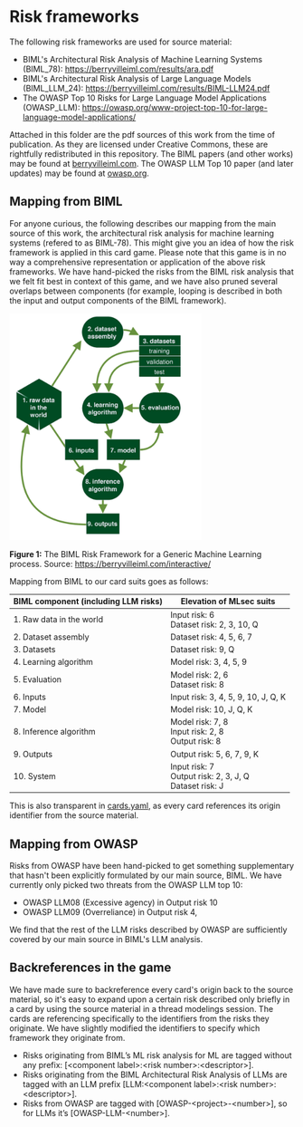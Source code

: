 # Risk frameworks
The following risk frameworks are used for source material:

- BIML's Architectural Risk Analysis of Machine Learning Systems (BIML_78): https://berryvilleiml.com/results/ara.pdf
- BIML's Architectural Risk Analysis of Large Language Models (BIML_LLM_24): https://berryvilleiml.com/results/BIML-LLM24.pdf
- The OWASP Top 10 Risks for Large Language Model Applications (OWASP_LLM): https://owasp.org/www-project-top-10-for-large-language-model-applications/

Attached in this folder are the pdf sources of this work from the time of publication. As they are licensed under Creative Commons, these are rightfully redistributed in this repository. 
The BIML papers (and other works) may be found at [berryvilleiml.com](https://berryvilleiml.com/). The OWASP LLM Top 10 paper (and later updates) may be found at [owasp.org](https://owasp.org).

## Mapping from BIML
For anyone curious, the following describes our mapping from the main source of this work, the architectural risk analysis for machine learning systems (refered to as BIML-78). This might give you an idea of how the risk framework is applied in this card game. Please note that this game is in no way a comprehensive representation or application of the above risk frameworks. We have hand-picked the risks from the BIML risk analysis that we felt fit best in context of this game, and we have also pruned several overlaps between components (for example, looping is described in both the input and output components of the BIML framework).


<img src="./biml-78-framework.png" alt="BIML Risk Framework for a Generic Machine Learning process" style="height: 400px;"/>

**Figure 1:** The BIML Risk Framework for a Generic Machine Learning process. Source: https://berryvilleiml.com/interactive/


Mapping from BIML to our card suits goes as follows:

| BIML component (including LLM risks) | Elevation of MLsec suits                                 |
|--------------------------------------|----------------------------------------------------------|
| 1. Raw data in the world             | Input risk: 6<br>Dataset risk: 2, 3, 10, Q                |
| 2. Dataset assembly                  | Dataset risk: 4, 5, 6, 7                                |
| 3. Datasets                          | Dataset risk: 9, Q                                      |
| 4. Learning algorithm                | Model risk: 3, 4, 5, 9                                  |
| 5. Evaluation                        | Model risk: 2, 6<br>Dataset risk: 8                       |
| 6. Inputs                            | Input risk: 3, 4, 5, 9, 10, J, Q, K                     |
| 7. Model                             | Model risk: 10, J, Q, K                                 |
| 8. Inference algorithm               | Model risk: 7, 8<br>Input risk: 2, 8<br>Output risk: 8      |
| 9. Outputs                           | Output risk: 5, 6, 7, 9, K                              |
| 10. System                           | Input risk: 7<br>Output risk: 2, 3, J, Q<br>Dataset risk: J |

This is also transparent in [cards.yaml](../cards.yaml), as every card references its origin identifier from the source material.

## Mapping from OWASP

Risks from OWASP have been hand-picked to get something supplementary that hasn't been explicitly formulated by our main source, BIML. We have currently only picked two threats from the OWASP LLM top 10:
- OWASP LLM08 (Excessive agency) in Output risk 10
- OWASP LLM09 (Overreliance) in Output risk 4,

We find that the rest of the LLM risks described by OWASP are sufficiently covered by our main source in BIML's LLM analysis.

## Backreferences in the game

We have made sure to backreference every card's origin back to the source material, so it's easy to expand upon a certain risk described only briefly in a card by using the source material in a thread modelings session. The cards are referencing specifically to the identifiers from the risks they originate. We have slightly modified the identifiers to specify which framework they originate from. 
- Risks originating from BIML’s ML risk analysis for ML are tagged without any prefix: \[\<component label\>:\<risk number\>:\<descriptor>\]. 
- Risks originating from the BIML Architectural Risk Analysis of LLMs are tagged with an LLM prefix \[LLM:\<component label\>:\<risk number\>:\<descriptor\>\]. 
- Risks from OWASP are tagged with \[OWASP-\<project\>-\<number\>\], so for LLMs it’s \[OWASP-LLM-\<number\>\]. 